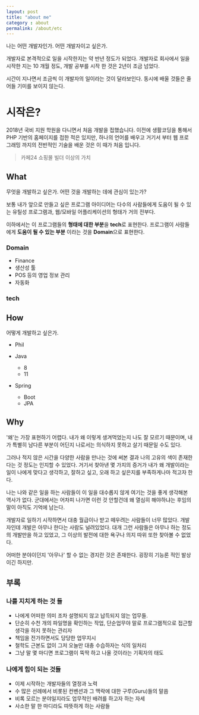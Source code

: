 ```yaml
---
layout: post
title: "about me"
category : about
permalink: /about/etc
---
```


나는 어떤 개발자인가. 어떤 개발자이고 싶은가.

개발자로 본격적으로 일을 시작한지는 약 반년 정도가 되었다. 개발자로 회사에서 일을 시작한 지는 10 개월 정도, 개발 공부를 시작 한 것은 2년이 조금 넘었다.

시간이 지나면서 조금씩 이 개발자의 일이라는 것이 달라보인다. 동시에 배울 것들은 줄어들 기미를 보이지 않는다.

# 시작은?

2018년 국비 지원 학원을 다니면서 처음 개발을 접했습니다. 이전에 생활코딩을 통해서 PHP 기반의 홈페이지를 접한 적은 있지만, 하나의 언어를 배우고 거기서 부터 웹 프로그래밍 까지의 전반적인 기술을 배운 것은 이 때가 처음 입니다.

> 카페24 쇼핑몰 빌더 이상의 가치

## What

 무엇을 개발하고 싶은가. 어떤 것을 개발하는 데에 관심이 있는가?

 보통 내가 앞으로 만들고 싶은 프로그램 아이디어는 다수의 사람들에게 도움이 될 수 있는 유틸성 프로그램과, 웹/모바일 어플리케이션의 형태가 거의 전부다. 

 이하에서는 이 프로그램들의 **형태에 대한 부분**을 **tech**로 표현한다. 프로그램이 사람들에게 **도움이 될 수 있는 부분** 이라는 것을 **Domain**으로 표현한다.

### Domain

- Finance
- 생산성 툴
- POS 등의 영업 정보 관리
- 자동화

### tech


## How

어떻게 개발하고 싶은가.

- Phil

- Java
  - 8
  - 11
- Spring
  - Boot
  - JPA

## Why

 '왜'는 가장 표현하기 어렵다. 내가 왜 이렇게 생겨먹었는지 나도 잘 모르기 때문이며, 내가 특별히 남다른 부분이 어딘지 나로서는 의식하지 못하고 살기 때문일 수도 있다.

 그러나 적지 않은 시간을 다양한 사람을 만나는 것에 써본 결과 나의 고유의 색이 존재한다는 것 정도는 인지할 수 있었다. 거기서 찾아낸 몇 가지의 증거가 내가 왜 개발이라는 일이 나에게 맞다고 생각하고, 잘하고 싶고, 오래 하고 싶은지를 부족하게나마 적고자 한다.

 나는 나와 같은 일을 하는 사람들이 이 일을 대수롭지 않게 여기는 것을 좋게 생각해본 역사가 없다. 군대에서는 어차피 나가면 이런 것 안할건데 왜 열심히 해야하냐는 후임의 말이 아직도 기억에 남는다. 

 개발자로 일하기 시작하면서 대충 월급이나 받고 떼우려는 사람들이 너무 많았다. 개발자인데 개발은 아무나 한다는 사람도 널려있었다. 대개 그런 사람들은 아무나 하는 정도의 개발만을 하고 있었고, 그 이상의 발전에 대한 욕구나 의지 따위 또한 찾아볼 수 없었다.

 어떠한 분야이던지 '아무나' 할 수 없는 경지란 것은 존재한다. 굉장히 기능론 적인 발상이긴 하지만.


## 부록

### 나를 지치게 하는 것 들

- 나에게 어떠한 의미 조차 설명되지 않고 납득되지 않는 업무들.
- 단순히 수천 개의 파일명을 확인하는 작업, 단순업무야 말로 프로그램적으로 접근할 생각을 하지 못하는 관리자
- 책임을 전가하면서도 당당한 업무지시
- 철학도 근본도 없이 그저 오늘만 대충 수습하자는 식의 일처리
- 그냥 말 몇 마디면 프로그램이 뚝딱 하고 나올 것이라는 기획자의 태도


###  나에게 힘이 되는 것들

- 이제 시작하는 개발자들의 열정과 노력
- 수 많은 선례에서 비롯된 컨벤션과 그 맥락에 대한 구루(Guru)들의 말씀
- 비록 모르는 분야일지라도 업무적인 배려를 하고자 하는 자세
- 사소한 말 한 마디라도 따뜻하게 하는 사람들